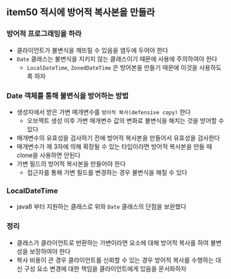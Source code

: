 ## item50 적시에 방어적 복사본을 만들라 

### 방어적 프로그래밍을 하라
- 클라이언트가 불변식을 깨뜨릴 수 있음을 염두에 두어야 한다
- `Date` 클래스는 불변식을 지키지 않는 클래스이기 때문에 사용에 주의하여야 한다
  - `LocalDateTime`, `ZonedDateTime` 은 방어본을 만들기 때문에 이것을 사용하도록 하자


### Date 객체를 통해 불변식을 방어하는 방법 
- 생성자에서 받은 가변 매개변수를 `방어적 복사(defensive copy)` 한다
  - 오브젝트 생성 이후 가변 매개변수 값의 변화로 불변식을 해치는 것을 방어할 수 있다
- 매개변수의 유효성을 검사하기 전에 방어적 복사본을 만들어서 유효성을 검사한다
- 매개변수가 제 3자에 의해 확장될 수 있는 타입이라면 방어적 복사본을 만들 때 clone을 사용하면 안된다
- 가변 필드의 방어적 복사본을 만들어야 한다
  - 접근자를 통해 가변 필드를 변경하는 경우 불변식을 해칠 수 있다

### LocalDateTime
- java8 부터 지원하는 클래스로 위와 `Date` 클래스의 단점을 보완했다


### 정리
- 클래스가 클라이언트로 반환하는 가변이라면 요소에 대해 방어적 복사를 하여 불변성을 보장하여야 한다
- 복사 비용이 큰 경우 클라이언트를 신뢰할 수 있는 경우 방어적 복사를 수행하는 대신 구성 요소 변경에 대한 책임을 클라이언트에게 있음을 문서화하자

